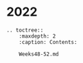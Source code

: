 # 2022


```{eval-rst}
.. toctree::
    :maxdepth: 2
    :caption: Contents:

    Weeks48-52.md
```
